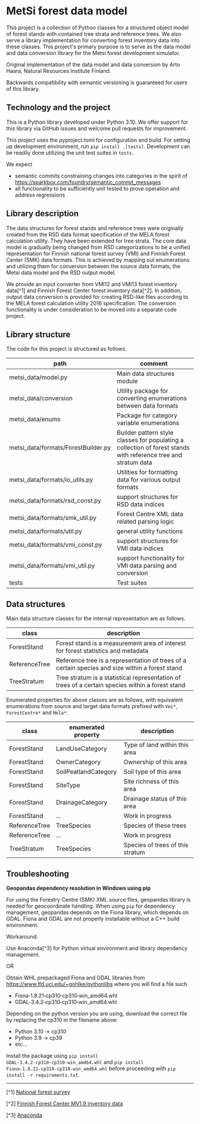 # MetSi forest data model

This project is a collection of Python classes for a structured object model of forest stands with contained tree strata
and reference trees. We also serve a library implementation for converting forest inventory data into these classes.
This project's primary purpose is to serve as the data model and data conversion library for the Metsi forest
development simulator.

Original implementation of the data model and data conversion by Arto Haara, Natural Resources Institute Finland.

Backwards compatibility with semantic versioning is guaranteed for users of this library.

## Technology and the project

This is a Python library developed under Python 3.10. We offer support for this library via GitHub issues and welcome
pull requests for improvement.

This project uses the pyproject.toml for configuration and build. For setting up development environment, run
`pip install .[tests]`. Development can be readily done utilizing the unit test suites in `tests`.

We expect

* semantic commits constraining changes into categories in the spirit of
  https://sparkbox.com/foundry/semantic_commit_messages
* all functionality to be sufficiently unit tested to prove operation and address regressions

## Library description

The data structures for forest stands and reference trees were originally created from the RSD data format specification
of the MELA forest calculation utility. They have been extended for tree strata. The core data model is gradually being
changed from RSD categorizations to be a unified representation for Finnish national forest survey (VMI) and Finnish
Forest Center (SMK) data formats. This is achieved by mapping out enumerations and utilizing them for conversion
between the source data formats, the Metsi data model and the RSD output model.

We provide an input converter from VMI12 and VMI13 forest inventory data[^1] and Finnish Forest Center forest
inventory data[^2]. In addition, output data conversion is provided for creating RSD-like files according to the MELA
forest calculation utility 2016 specification. The conversion functionality is under consideration to be moved into a
separate code project.

## Library structure

The code for this project is structured as follows.

| path                                | comment                                                                                                         |
|-------------------------------------|-----------------------------------------------------------------------------------------------------------------|
| metsi_data/model.py                 | Main data structures module                                                                                     |
| metsi_data/conversion               | Utility package for converting enumerations between data formats                                                |
| metsi_data/enums                    | Package for category variable enumerations                                                                      |
| metsi_data/formats/ForestBuilder.py | Builder pattern style classes for populating a collection of forest stands with reference tree and stratum data |
| metsi_data/formats/io_utils.py      | Utilities for formatting data for various output formats                                                        |
| metsi_data/formats/rsd_const.py     | support structures for RSD data indices                                                                         |
| metsi_data/formats/smk_util.py      | Forest Centre XML data related parsing logic                                                                    |
| metsi_data/formats/util.py          | general utility functions                                                                                       |
| metsi_data/formats/vmi_const.py     | support structures for VMI data indices                                                                         |
| metsi_data/formats/vmi_util.py      | support functionality for VMI data parsing and conversion                                                       |
| tests                               | Test suites                                                                                                     |

## Data structures

Main data structure classes for the internal representation are as follows.

| class         | description                                                                                      |
|---------------|--------------------------------------------------------------------------------------------------|
| ForestStand   | Forest stand is a measurement area of interest for forest statistics and metadata                |
| ReferenceTree | Reference tree is a representation of trees of a certain species and size within a forest stand  |
| TreeStratum   | Tree stratum is a statistical representation of trees of a certain species within a forest stand |

Enumerated properties for above classes are as follows, with equivalent enumerations from source and target data formats
prefixed with `Vmi*`, `ForestCentre*` and `Mela*`:

| class         | enumerated property  | description                      |
|---------------|----------------------|----------------------------------|
| ForestStand   | LandUseCategory      | Type of land within this area    |
| ForestStand   | OwnerCategory        | Ownership of this area           |
| ForestStand   | SoilPeatlandCategory | Soil type of this area           |
| ForestStand   | SiteType             | Site richness of this area       |
| ForestStand   | DrainageCategory     | Drainage status of this area     |
| ForestStand   | ...                  | Work in progress                 |
| ReferenceTree | TreeSpecies          | Species of these trees           |
| ReferenceTree | ...                  | Work in progress                 |
| TreeStratum   | TreeSpecies          | Species of trees of this stratum |

## Troubleshooting

**Geopandas dependency resolution in Windows using pip**

For using the Forestry Centre (SMK) XML source files, geopandas library is needed for geocoordinate handling. When
using `pip` for dependency management, geopandas depends on the Fiona library, which depends on GDAL. Fiona and GDAL are
not properly installable without a C++ build environment.

Workaround:

Use Anaconda[^3] for Python virtual environment and library dependency management.

OR

Obtain WHL prepackaged Fiona and GDAL libraries from https://www.lfd.uci.edu/~gohlke/pythonlibs where you will find a
file such

* Fiona‑1.8.21‑cp310‑cp310‑win_amd64.whl
* GDAL‑3.4.2‑cp310‑cp310‑win_amd64.whl

Depending on the python version you are using, download the correct file by replacing the cp310 in the filename above:

* Python 3.10 -> cp310
* Python 3.9 -> cp39
* etc...

Install the package using `pip install GDAL‑3.4.2‑cp310‑cp310‑win_amd64.whl`
and `pip install Fiona‑1.8.21‑cp310‑cp310‑win_amd64.whl` before proceeding with `pip install -r requirements.txt`.

---

[^1] [National forest survey](https://www.luke.fi/fi/seurannat/valtakunnan-metsien-inventointi-vmi)

[^2] [Finnish Forest Center MV1.9 inventory data](https://metsatietostandardit.bitcomp.com)

[^3] [Anaconda](https://www.anaconda.com/products/distribution)